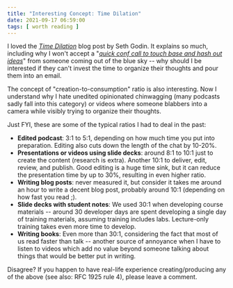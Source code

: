 ```yaml
---
title: "Interesting Concept: Time Dilation"
date: 2021-09-17 06:59:00
tags: [ worth reading ]
---
```

I loved the *[Time Dilation](https://seths.blog/2021/08/time-dilation/)* blog post by Seth Godin. It explains so much, including why I won't accept a "*[quick conf call to touch base and hash out ideas](https://twitter.com/ioshints/status/1436649548064165889)*" from someone coming out of the blue sky -- why should I be interested if they can't invest the time to organize their thoughts and pour them into an email.

The concept of "creation-to-consumption" ratio is also interesting. Now I understand why I hate unedited opinionated chinwagging (many podcasts sadly fall into this category) or videos where someone blabbers into a camera while visibly trying to organize their thoughts.

Just FYI, these are some of the typical ratios I had to deal in the past:
<!--more-->
* **Edited podcast**: 3:1 to 5:1, depending on how much time you put into preparation. Editing also cuts down the length of the chat by 10-20%.
* **Presentations or videos using slide decks**: around 8:1 to 10:1 just to create the content (research is extra). Another 10:1 to deliver, edit, review, and publish. Good editing is a huge time sink, but it can reduce the presentation time by up to 30%, resulting in even higher ratio.
* **Writing blog posts**: never measured it, but consider it takes me around an hour to write a decent blog post, probably around 10:1 (depending on how fast you read ;).
* **Slide decks with student notes**: We used 30:1 when developing course materials -- around 30 developer days are spent developing a single day of training materials, assuming training includes labs. Lecture-only training takes even more time to develop.
* **Writing books**: Even more than 30:1, considering the fact that most of us read faster than talk -- another source of annoyance when I have to listen to videos which add no value beyond someone talking about things that would be better put in writing.

Disagree? If you happen to have real-life experience creating/producing any of the above (see also: RFC 1925 rule 4), please leave a comment.
